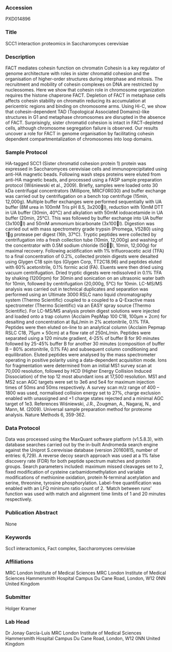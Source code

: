 ### Accession
PXD014896

### Title
SCC1 interaction proteomics in Saccharomyces cerevisiae

### Description
FACT mediates cohesin function on chromatin Cohesin is a key regulator of genome architecture with roles in sister chromatid cohesion and the organisation of higher-order structures during interphase and mitosis. The recruitment and mobility of cohesin complexes on DNA are restricted by nucleosomes. Here we show that cohesin role in chromosome organization requires the histone chaperone FACT. Depletion of FACT in metaphase cells affects cohesin stability on chromatin reducing its accumulation at pericentric regions and binding on chromosome arms. Using Hi-C, we show that cohesin-dependent TAD (Topological Associated Domains)-like structures in G1 and metaphase chromosomes are disrupted in the absence of FACT. Surprisingly, sister chromatid cohesion is intact in FACT-depleted cells, although chromosome segregation failure is observed. Our results uncover a role for FACT in genome organisation by facilitating cohesin dependent compartmentalization of chromosomes into loop domains.

### Sample Protocol
HA-tagged SCC1 (Sister chromatid cohesion protein 1) protein was expressed in Saccharomyces cerevisiae cells and immunoprecipitated using anti-HA magnetic beads. Following wash steps proteins were eluted from anti-HA magnetic beads, and processed using a FASP sample preparation protocol (Wiśniewski et al., 2009). Briefly, samples were loaded onto 30 kDa centrifugal concentrators (Millipore, MRCF0R030) and buffer exchange was carried out by centrifugation on a bench top centrifuge (15min, 12,000g). Multiple buffer exchanges were performed sequentially with UA buffer (8M urea in 100mM Tris pH 8.5, 3x200l), reduction with 10mM DTT in UA buffer (30min, 40°C) and alkylation with 50mM iodoacetamide in UA buffer (20min, 25°C). This was followed by buffer exchange into UA buffer (3x100l) and 50mM ammonium bicarbonate (3x100l). Digestion was carried out with mass spectrometry grade trypsin (Promega, V5280) using 1g protease per digest (16h, 37°C). Tryptic peptides were collected by centrifugation into a fresh collection tube (10min, 12,000g) and washing of the concentrator with 0.5M sodium chloride (50l, 10min, 12,000g) for maximal recovery. Following acidification with 1% trifluoroacetic acid (TFA) to a final concentration of 0.2%, collected protein digests were desalted using Glygen C18 spin tips (Glygen Corp, TT2C18.96) and peptides eluted with 60% acetonitrile, 0.1% formic acid (FA). Eluents were then dried using vacuum centrifugation.  Dried tryptic digests were redissolved in 0.1% TFA by shaking (1200rpm) for 30min and sonication on an ultrasonic water bath for 10min, followed by centrifugation (20,000g, 5°C) for 10min. LC-MS/MS analysis was carried out in technical duplicates and separation was performed using an Ultimate 3000 RSLC nano liquid chromatography system (Thermo Scientific) coupled to a coupled to a Q-Exactive mass spectrometer (Thermo Scientific) via an EASY spray source (Thermo Scientific). For LC-MS/MS analysis protein digest solutions were injected and loaded onto a trap column (Acclaim PepMap 100 C18, 100μm × 2cm) for desalting and concentration at 8μL/min in 2% acetonitrile, 0.1% TFA. Peptides were then eluted on-line to an analytical column (Acclaim Pepmap RSLC C18, 75μm × 50cm) at a flow rate of 250nL/min. Peptides were separated using a 120 minute gradient, 4-25% of buffer B for 90 minutes followed by 25-45% buffer B for another 30 minutes (composition of buffer B – 80% acetonitrile, 0.1% FA) and subsequent column conditioning and equilibration. Eluted peptides were analysed by the mass spectrometer operating in positive polarity using a data-dependent acquisition mode. Ions for fragmentation were determined from an initial MS1 survey scan at 70,000 resolution, followed by HCD (Higher Energy Collision Induced Dissociation) of the top 12 most abundant ions at 17,500 resolution. MS1 and MS2 scan AGC targets were set to 3e6 and 5e4 for maximum injection times of 50ms and 50ms respectively. A survey scan m/z range of 400 – 1800 was used, normalised collision energy set to 27%, charge exclusion enabled with unassigned and +1 charge states rejected and a minimal AGC target of 1e3.  References Wiśniewski, J.R., Zougman, A., Nagaraj, N., and Mann, M. (2009). Universal sample preparation method for proteome analysis. Nature Methods 6, 359-362.

### Data Protocol
Data was processed using the MaxQuant software platform (v1.5.8.3), with database searches carried out by the in-built Andromeda search engine against the Uniprot S.cerevisiae database (version 20160815, number of entries: 6,729). A reverse decoy search approach was used at a 1% false discovery rate (FDR) for both peptide spectrum matches and protein groups. Search parameters included: maximum missed cleavages set to 2, fixed modification of cysteine carbamidomethylation and variable modifications of methionine oxidation, protein N-terminal acetylation and serine, threonine, tyrosine phosphorylation. Label-free quantification was enabled with an LFQ minimum ratio count of 2. ‘Match between runs’ function was used with match and alignment time limits of 1 and 20 minutes respectively.

### Publication Abstract
None

### Keywords
Scc1 interactomics, Fact complex, Saccharomyces cerevisiae

### Affiliations
MRC London Institute of Medical Sciences
MRC London Institute of Medical Sciences Hammersmith Hospital Campus Du Cane Road,  London, W12 0NN United Kingdom

### Submitter
Holger Kramer

### Lab Head
Dr Jonay García-Luis
MRC London Institute of Medical Sciences Hammersmith Hospital Campus Du Cane Road,  London, W12 0NN United Kingdom


